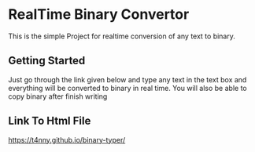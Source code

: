 # RealTime Binary Convertor


This is the simple Project for realtime conversion of any text to binary.

## Getting Started

Just go through the link given below and type any text in the text box and everything will be converted to binary in real time. You will also be able to copy binary after finish writing

## Link To Html File
https://t4nny.github.io/binary-typer/
